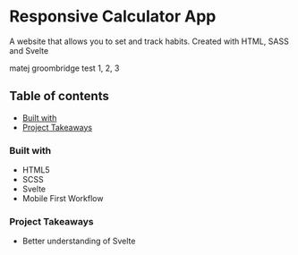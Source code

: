 # Responsive Calculator App

A website that allows you to set and track habits. Created with HTML, SASS and Svelte

matej groombridge test 1, 2, 3

## Table of contents

<!-- - [Screenshot](#screenshot) -->
<!-- - [Link](#link) -->

- [Built with](#built-with)
- [Project Takeaways](#project-takeaways)
<!--

### Screenshot

![](./images/screenshot.png) -->

<!-- ### Link

URL: [Click Here](https://matejgroombridge.github.io/Calculator-App/) -->

### Built with

- HTML5
- SCSS
- Svelte
- Mobile First Workflow

### Project Takeaways

- Better understanding of Svelte
